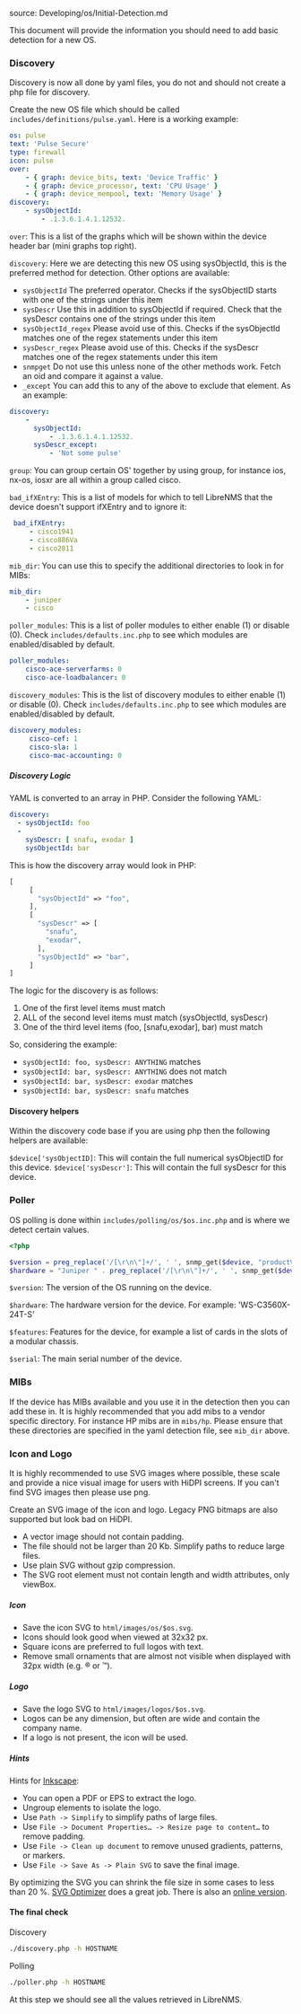 source: Developing/os/Initial-Detection.md

This document will provide the information you should need to add basic detection for a new OS.

### Discovery

Discovery is now all done by yaml files, you do not and should not create a php file for discovery.

Create the new OS file which should be called `includes/definitions/pulse.yaml`. Here is a working example:

```yaml
os: pulse
text: 'Pulse Secure'
type: firewall
icon: pulse
over:
    - { graph: device_bits, text: 'Device Traffic' }
    - { graph: device_processor, text: 'CPU Usage' }
    - { graph: device_mempool, text: 'Memory Usage' }
discovery:
    - sysObjectId:
        - .1.3.6.1.4.1.12532.
```

`over`: This is a list of the graphs which will be shown within the device header bar (mini graphs top right).

`discovery`: Here we are detecting this new OS using sysObjectId, this is the preferred method for detection. 
Other options are available:

 - `sysObjectId` The preferred operator. Checks if the sysObjectID starts with one of the strings under this item
 - `sysDescr` Use this in addition to sysObjectId if required. Check that the sysDescr contains one of the strings under this item
 - `sysObjectId_regex` Please avoid use of this. Checks if the sysObjectId matches one of the regex statements under this item
 - `sysDescr_regex` Please avoid use of this. Checks if the sysDescr matches one of the regex statements under this item
 - `snmpget` Do not use this unless none of the other methods work. Fetch an oid and compare it against a value.
 - `_except` You can add this to any of the above to exclude that element. As an example:

```yaml
discovery:
    - 
      sysObjectId:
          - .1.3.6.1.4.1.12532.
      sysDescr_except:
          - 'Not some pulse'
```

`group`: You can group certain OS' together by using group, for instance ios, nx-os, iosxr are all within a group 
called cisco.

`bad_ifXEntry`: This is a list of models for which to tell LibreNMS that the device doesn't support ifXEntry and to 
 ignore it:
 
```yaml
 bad_ifXEntry:
     - cisco1941
     - cisco886Va
     - cisco2811
```

`mib_dir`: You can use this to specify the additional directories to look in for MIBs:

```yaml
mib_dir:
    - juniper
    - cisco
```

`poller_modules`: This is a list of poller modules to either enable (1) or disable (0). Check `includes/defaults.inc.php` to see which modules are enabled/disabled by default.

```yaml
poller_modules:
    cisco-ace-serverfarms: 0
    cisco-ace-loadbalancer: 0
```

`discovery_modules`: This is the list of discovery modules to either enable (1) or disable (0). Check `includes/defaults.inc.php` to see which modules are enabled/disabled by default.

```yaml
discovery_modules:
     cisco-cef: 1
     cisco-sla: 1
     cisco-mac-accounting: 0
```


##### Discovery Logic
YAML is converted to an array in PHP.  Consider the following YAML:
```yaml
discovery: 
  - sysObjectId: foo
  - 
    sysDescr: [ snafu, exodar ]
    sysObjectId: bar

```
This is how the discovery array would look in PHP:
```php
[
     [
       "sysObjectId" => "foo",
     ],
     [
       "sysDescr" => [
         "snafu",
         "exodar",
       ],
       "sysObjectId" => "bar",
     ]
]
```


The logic for the discovery is as follows:
1. One of the first level items must match
2. ALL of the second level items must match (sysObjectId, sysDescr)
3. One of the third level items (foo, [snafu,exodar], bar) must match

So, considering the example:
 - `sysObjectId: foo, sysDescr: ANYTHING` matches
 - `sysObjectId: bar, sysDescr: ANYTHING` does not match
 - `sysObjectId: bar, sysDescr: exodar` matches 
 - `sysObjectId: bar, sysDescr: snafu` matches 

#### Discovery helpers
Within the discovery code base if you are using php then the following helpers are available:

`$device['sysObjectID]`: This will contain the full numerical sysObjectID for this device.
`$device['sysDescr']`: This will contain the full sysDescr for this device.

### Poller

OS polling is done within `includes/polling/os/$os.inc.php` and is where we detect certain values.
 
```php
<?php

$version = preg_replace('/[\r\n\"]+/', ' ', snmp_get($device, "productVersion.0", "-OQv", "PULSESECURE-PSG-MIB"));
$hardware = "Juniper " . preg_replace('/[\r\n\"]+/', ' ', snmp_get($device, "productName.0", "-OQv", "PULSESECURE-PSG-MIB"));

```

`$version`: The version of the OS running on the device.

`$hardware`: The hardware version for the device. For example: 'WS-C3560X-24T-S'

`$features`: Features for the device, for example a list of cards in the slots of a modular chassis.

`$serial`: The main serial number of the device.

### MIBs

If the device has MIBs available and you use it in the detection then you can add these in. It is highly 
recommended that you add mibs to a vendor specific directory. For instance HP mibs are in `mibs/hp`. Please 
 ensure that these directories are specified in the yaml detection file, see `mib_dir` above.

### Icon and Logo

It is highly recommended to use SVG images where possible, these scale and provide a nice visual image for users 
with HiDPI screens. If you can't find SVG images then please use png.

Create an SVG image of the icon and logo.  Legacy PNG bitmaps are also supported but look bad on HiDPI.
- A vector image should not contain padding.  
- The file should not be larger than 20 Kb. Simplify paths to reduce large files.
- Use plain SVG without gzip compression.
- The SVG root element must not contain length and width attributes, only viewBox.

##### Icon
- Save the icon SVG to `html/images/os/$os.svg`.
- Icons should look good when viewed at 32x32 px.
- Square icons are preferred to full logos with text.
- Remove small ornaments that are almost not visible when displayed with 32px width (e.g. ® or ™).

##### Logo
- Save the logo SVG to `html/images/logos/$os.svg`.
- Logos can be any dimension, but often are wide and contain the company name.
- If a logo is not present, the icon will be used.

##### Hints

Hints for [Inkscape](https://inkscape.org/):

- You can open a PDF or EPS to extract the logo.
- Ungroup elements to isolate the logo.
- Use `Path -> Simplify` to simplify paths of large files.
- Use `File -> Document Properties… -> Resize page to content…` to remove padding.
- Use `File -> Clean up document` to remove unused gradients, patterns, or markers.
- Use `File -> Save As -> Plain SVG` to save the final image.

By optimizing the SVG you can shrink the file size in some cases to less than 20 %.
[SVG Optimizer](https://github.com/svg/svgo) does a great job. There is also an [online version](https://jakearchibald.github.io/svgomg/).

#### The final check

Discovery
```bash
./discovery.php -h HOSTNAME
```

Polling
```bash
./poller.php -h HOSTNAME
```

At this step we should see all the values retrieved in LibreNMS.
